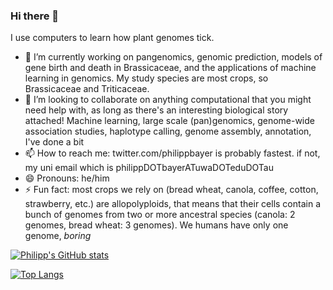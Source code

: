 ### Hi there 👋

I use computers to learn how plant genomes tick.

- 🔭 I’m currently working on pangenomics, genomic prediction, models of gene birth and death in Brassicaceae, and the applications of machine learning in genomics. My study species are most crops, so Brassicaceae and Triticaceae.
- 👯 I’m looking to collaborate on anything computational that you might need help with, as long as there's an interesting biological story attached! Machine learning, large scale (pan)genomics, genome-wide association studies, haplotype calling, genome assembly, annotation, I've done a bit
- 📫 How to reach me: twitter.com/philippbayer is probably fastest. if not, my uni email which is philippDOTbayerATuwaDOTeduDOTau
- 😄 Pronouns: he/him
- ⚡ Fun fact: most crops we rely on (bread wheat, canola, coffee, cotton, strawberry, etc.) are allopolyploids, that means that their cells contain a bunch of genomes from two or more ancestral species (canola: 2 genomes, bread wheat: 3 genomes). We humans have only one genome, *boring*

[![Philipp's GitHub stats](https://github-readme-stats.vercel.app/api?username=philippbayer)](https://github.com/anuraghazra/github-readme-stats)

[![Top Langs](https://github-readme-stats.vercel.app/api/top-langs/?username=philippbayer)](https://github.com/anuraghazra/github-readme-stats)

<!--
**philippbayer/philippbayer** is a ✨ _special_ ✨ repository because its `README.md` (this file) appears on your GitHub profile.

Here are some ideas to get you started:

- 🌱 I’m currently learning ...
- 🤔 I’m looking for help with ...
- 💬 Ask me about ...
-->
